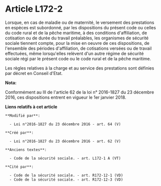 # Article L172-2

Lorsque, en cas de maladie ou de maternité, le versement des prestations en espèces est subordonné, par les dispositions du
présent code ou celles du code rural et de la pêche maritime, à des conditions d'affiliation, de cotisation ou de durée du
travail préalables, les organismes de sécurité sociale tiennent compte, pour la mise en oeuvre de ces dispositions, de
l'ensemble des périodes d'affiliation,  de cotisations versées ou de travail effectuées, même lorsqu'elles relèvent d'un
autre régime de sécurité sociale régi par le présent code ou le code rural et de la pêche maritime.

Les règles relatives à la charge et au service des prestations sont définies par décret en Conseil d'Etat.

**Nota:**

Conformément au III de l'article 62 de la loi n° 2016-1827 du 23 décembre 2016, ces dispositions entrent en vigueur le 1er
janvier 2018.

**Liens relatifs à cet article**

	**Modifié par**:

	  - Loi n°2016-1827 du 23 décembre 2016 - art. 64 (V)

	**Créé par**:

	  - Loi n°2016-1827 du 23 décembre 2016 - art. 62 (V)

	**Anciens textes**:

	  - Code de la sécurité sociale. - art. L172-1 A (VT)

	**Cité par**:

	  - Code de la sécurité sociale. - art. R172-12-1 (VD)
	  - Code de la sécurité sociale. - art. R172-12-3 (VD)
